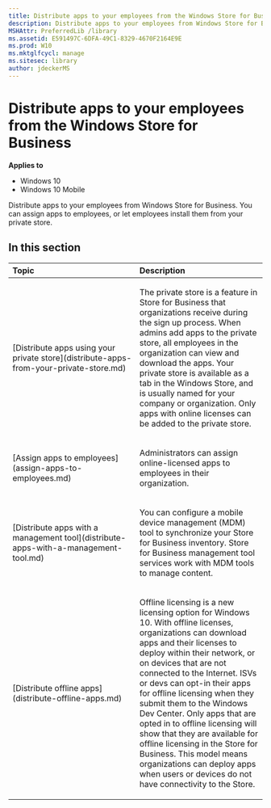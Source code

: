 ```yaml
---
title: Distribute apps to your employees from the Windows Store for Business (Windows 10)
description: Distribute apps to your employees from Windows Store for Business. You can assign apps to employees or let employees install them from your private store.
MSHAttr: PreferredLib /library
ms.assetid: E591497C-6DFA-49C1-8329-4670F2164E9E
ms.prod: W10
ms.mktglfcycl: manage
ms.sitesec: library
author: jdeckerMS
---
```


# Distribute apps to your employees from the Windows Store for Business


**Applies to**

-   Windows 10
-   Windows 10 Mobile

Distribute apps to your employees from Windows Store for Business. You can assign apps to employees, or let employees install them from your private store.

## In this section


<table>
<colgroup>
<col width="50%" />
<col width="50%" />
</colgroup>
<thead>
<tr class="header">
<th align="left">Topic</th>
<th align="left">Description</th>
</tr>
</thead>
<tbody>
<tr class="odd">
<td align="left"><p>[Distribute apps using your private store](distribute-apps-from-your-private-store.md)</p></td>
<td align="left"><p>The private store is a feature in Store for Business that organizations receive during the sign up process. When admins add apps to the private store, all employees in the organization can view and download the apps. Your private store is available as a tab in the Windows Store, and is usually named for your company or organization. Only apps with online licenses can be added to the private store.</p></td>
</tr>
<tr class="even">
<td align="left"><p>[Assign apps to employees](assign-apps-to-employees.md)</p></td>
<td align="left"><p>Administrators can assign online-licensed apps to employees in their organization.</p></td>
</tr>
<tr class="odd">
<td align="left"><p>[Distribute apps with a management tool](distribute-apps-with-a-management-tool.md)</p></td>
<td align="left"><p>You can configure a mobile device management (MDM) tool to synchronize your Store for Business inventory. Store for Business management tool services work with MDM tools to manage content.</p></td>
</tr>
<tr class="even">
<td align="left"><p>[Distribute offline apps](distribute-offline-apps.md)</p></td>
<td align="left"><p>Offline licensing is a new licensing option for Windows 10. With offline licenses, organizations can download apps and their licenses to deploy within their network, or on devices that are not connected to the Internet. ISVs or devs can opt-in their apps for offline licensing when they submit them to the Windows Dev Center. Only apps that are opted in to offline licensing will show that they are available for offline licensing in the Store for Business. This model means organizations can deploy apps when users or devices do not have connectivity to the Store.</p></td>
</tr>
</tbody>
</table>

 

 

 






